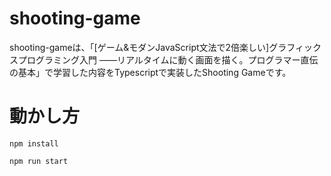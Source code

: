 # shooting-game

shooting-gameは、「[ゲーム&モダンJavaScript文法で2倍楽しい]グラフィックスプログラミング入門 ——リアルタイムに動く画面を描く。プログラマー直伝の基本」で学習した内容をTypescriptで実装したShooting Gameです。

# 動かし方

```
npm install
```

```
npm run start
```